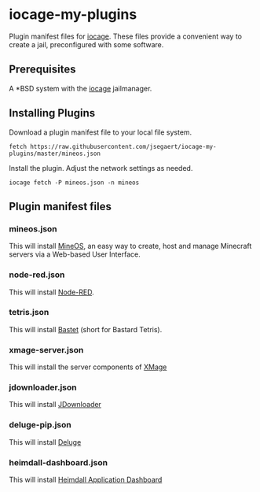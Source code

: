 # iocage-my-plugins
Plugin manifest files for [iocage](https://github.com/iocage/iocage).  These files provide a convenient way to create a jail, preconfigured with some software.

## Prerequisites
A \*BSD system with the [iocage](https://github.com/iocage/iocage) jailmanager.

## Installing Plugins
Download a plugin manifest file to your local file system.
```
fetch https://raw.githubusercontent.com/jsegaert/iocage-my-plugins/master/mineos.json
```
Install the plugin.  Adjust the network settings as needed.
```
iocage fetch -P mineos.json -n mineos
```

## Plugin manifest files
### mineos.json
This will install [MineOS](https://minecraft.codeemo.com/mineoswiki/index.php?title=MineOS-node_(pkg_add)), an easy way to create, host and manage Minecraft servers via a Web-based User Interface.
### node-red.json
This will install [Node-RED](https://nodered.org/).
### tetris.json
This will install [Bastet](http://fph.altervista.org/prog/bastet.html) (short for Bastard Tetris).
### xmage-server.json
This will install the server components of [XMage](http://xmage.de/) 
### jdownloader.json
This will install [JDownloader](http://jdownloader.org/)
### deluge-pip.json
This will install [Deluge](https://www.deluge-torrent.org/)
### heimdall-dashboard.json
This will install [Heimdall Application Dashboard](https://heimdall.site/)

